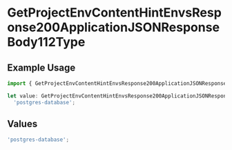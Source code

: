 # GetProjectEnvContentHintEnvsResponse200ApplicationJSONResponseBody112Type

## Example Usage

```typescript
import { GetProjectEnvContentHintEnvsResponse200ApplicationJSONResponseBody112Type } from '@vercel/client/models/operations';

let value: GetProjectEnvContentHintEnvsResponse200ApplicationJSONResponseBody112Type =
  'postgres-database';
```

## Values

```typescript
'postgres-database';
```

